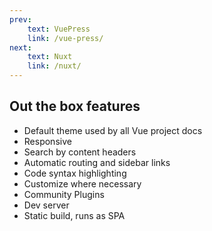 ```yaml
---
prev:
    text: VuePress
    link: /vue-press/
next:
    text: Nuxt
    link: /nuxt/
---
```

## Out the box features
- Default theme used by all Vue project docs
- Responsive
- Search by content headers
- Automatic routing and sidebar links
- Code syntax highlighting
- Customize where necessary
- Community Plugins
- Dev server
- Static build, runs as SPA
